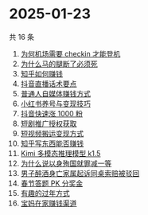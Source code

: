 # 2025-01-23

共 16 条

<!-- BEGIN -->
<!-- 最后更新时间 Thu Jan 23 2025 20:28:24 GMT+0800 (China Standard Time) -->

1. [为何机场需要 checkin 才能登机](https://www.zhihu.com/search?q=%E4%B8%BA%E4%BD%95%E6%9C%BA%E5%9C%BA%E9%9C%80%E8%A6%81%20checkin%20%E6%89%8D%E8%83%BD%E7%99%BB%E6%9C%BA)
1. [为什么马的腿断了必须死](https://www.zhihu.com/search?q=%E4%B8%BA%E4%BB%80%E4%B9%88%E9%A9%AC%E7%9A%84%E8%85%BF%E6%96%AD%E4%BA%86%E5%BF%85%E9%A1%BB%E6%AD%BB)
1. [知乎如何赚钱](https://www.zhihu.com/search?q=%E7%9F%A5%E4%B9%8E%E5%A6%82%E4%BD%95%E8%B5%9A%E9%92%B1)
1. [抖音直播话术要点](https://www.zhihu.com/search?q=%E6%8A%96%E9%9F%B3%E7%9B%B4%E6%92%AD%E8%AF%9D%E6%9C%AF%E8%A6%81%E7%82%B9)
1. [普通人自媒体赚钱方式](https://www.zhihu.com/search?q=%E6%99%AE%E9%80%9A%E4%BA%BA%E8%87%AA%E5%AA%92%E4%BD%93%E8%B5%9A%E9%92%B1%E6%96%B9%E5%BC%8F)
1. [小红书养号与变现技巧](https://www.zhihu.com/search?q=%E5%B0%8F%E7%BA%A2%E4%B9%A6%E5%85%BB%E5%8F%B7%E4%B8%8E%E5%8F%98%E7%8E%B0%E6%8A%80%E5%B7%A7)
1. [抖音快速涨 1000 粉](https://www.zhihu.com/search?q=%E6%8A%96%E9%9F%B3%E5%BF%AB%E9%80%9F%E6%B6%A8%201000%20%E7%B2%89)
1. [短剧推广授权获取](https://www.zhihu.com/search?q=%E7%9F%AD%E5%89%A7%E6%8E%A8%E5%B9%BF%E6%8E%88%E6%9D%83%E8%8E%B7%E5%8F%96)
1. [短视频搬运变现方式](https://www.zhihu.com/search?q=%E7%9F%AD%E8%A7%86%E9%A2%91%E6%90%AC%E8%BF%90%E5%8F%98%E7%8E%B0%E6%96%B9%E5%BC%8F)
1. [知乎写东西能否赚钱](https://www.zhihu.com/search?q=%E7%9F%A5%E4%B9%8E%E5%86%99%E4%B8%9C%E8%A5%BF%E8%83%BD%E5%90%A6%E8%B5%9A%E9%92%B1)
1. [Kimi 多模态推理模型 k1.5](https://www.zhihu.com/search?q=Kimi%20%E5%A4%9A%E6%A8%A1%E6%80%81%E6%8E%A8%E7%90%86%E6%A8%A1%E5%9E%8B%20k1.5)
1. [为什么说以身殉国就罪减一等](https://www.zhihu.com/search?q=%E4%B8%BA%E4%BB%80%E4%B9%88%E8%AF%B4%E4%BB%A5%E8%BA%AB%E6%AE%89%E5%9B%BD%E5%B0%B1%E7%BD%AA%E5%87%8F%E4%B8%80%E7%AD%89)
1. [男子醉酒身亡家属起诉同桌索赔被驳回](https://www.zhihu.com/search?q=%E7%94%B7%E5%AD%90%E9%86%89%E9%85%92%E8%BA%AB%E4%BA%A1%E5%AE%B6%E5%B1%9E%E8%B5%B7%E8%AF%89%E5%90%8C%E6%A1%8C%E7%B4%A2%E8%B5%94%E8%A2%AB%E9%A9%B3%E5%9B%9E)
1. [春节答题 PK 分奖金](https://www.zhihu.com/search?q=%E6%98%A5%E8%8A%82%E7%AD%94%E9%A2%98%20PK%20%E5%88%86%E5%A5%96%E9%87%91)
1. [有趣的过年方式](https://www.zhihu.com/search?q=%E6%9C%89%E8%B6%A3%E7%9A%84%E8%BF%87%E5%B9%B4%E6%96%B9%E5%BC%8F)
1. [宝妈在家赚钱渠道](https://www.zhihu.com/search?q=%E5%AE%9D%E5%A6%88%E5%9C%A8%E5%AE%B6%E8%B5%9A%E9%92%B1%E6%B8%A0%E9%81%93)

<!-- END -->
